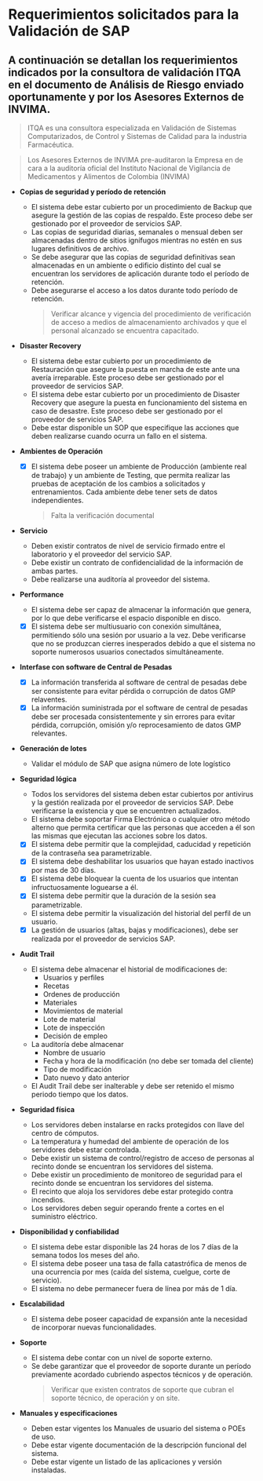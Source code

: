 # Requerimientos solicitados para la Validación de SAP

## A continuación se detallan los requerimientos indicados por la consultora de validación ITQA en el documento de Análisis de Riesgo enviado oportunamente y por los Asesores Externos de INVIMA.

> ITQA es una consultora especializada en Validación de Sistemas Computarizados, de Control y Sistemas de Calidad para la industria Farmacéutica.

> Los Asesores Externos de INVIMA pre-auditaron la Empresa en de cara a la auditoría oficial del Instituto Nacional de Vigilancia de Medicamentos y Alimentos de Colombia (INVIMA)


- **Copias de seguridad y período de retención**
	- El sistema debe estar cubierto por un procedimiento de Backup que asegure la gestión de las copias de respaldo. Este proceso debe ser gestionado por el proveedor de servicios SAP.
	- Las copias de seguridad diarias, semanales o mensual deben ser almacenadas dentro de sitios ignífugos mientras no estén en sus lugares definitivos de archivo.
	- Se debe asegurar que las copias de seguridad definitivas sean almacenadas en un ambiente o edificio distinto del cual se encuentran los servidores de aplicación durante todo el período de retención.
	- Debe asegurarse el acceso a los datos durante todo período de retención.
		> Verificar alcance y vigencia del procedimiento de verificación de acceso a medios de almacenamiento archivados y que el personal alcanzado se encuentra capacitado.

- **Disaster Recovery**
	- El sistema debe estar cubierto por un procedimiento de Restauración que asegure la puesta en marcha de este ante una avería irreparable. Este proceso debe ser gestionado por el proveedor de servicios SAP.
	- El sistema debe estar cubierto por un procedimiento de Disaster Recovery que asegure la puesta en funcionamiento del sistema en caso de desastre. Este proceso debe ser gestionado por el proveedor de servicios SAP.
	- Debe estar disponible un SOP que especifique las acciones que deben realizarse cuando ocurra un fallo en el sistema.


- **Ambientes de Operación**
	- [x] El sistema debe poseer un ambiente de Producción (ambiente real de trabajo) y un ambiente de Testing, que permita realizar las pruebas de aceptación de los cambios a solicitados y entrenamientos. Cada ambiente debe tener sets de datos independientes.
		> Falta la verificación documental

- **Servicio**
	- Deben existir contratos de nivel de servicio firmado entre el laboratorio y el proveedor del servicio SAP.
	- Debe existir un contrato de confidencialidad de la información de ambas partes.
	- Debe realizarse una auditoría al proveedor del sistema.

- **Performance**
	- El sistema debe ser capaz de almacenar la información que genera, por lo que debe verificarse el espacio disponible en disco.
	- [x] El sistema debe ser multiusuario con conexión simultánea, permitiendo sólo una sesión por usuario a la vez. Debe verificarse que no se produzcan cierres inesperados debido a que el sistema no soporte numerosos usuarios conectados simultáneamente.

- **Interfase con software de Central de Pesadas**
	- [x] La información transferida al software de central de pesadas debe ser consistente para evitar pérdida o corrupción de datos GMP relaventes.
	- [x] La información suministrada por el software de central de pesadas debe ser procesada consistentemente y sin errores para evitar pérdida, corrupción, omisión y/o reprocesamiento de datos GMP relevantes.

- **Generación de lotes**
    - Validar el módulo de SAP que asigna número de lote logístico

- **Seguridad lógica**
	- Todos los servidores del sistema deben estar cubiertos por antivirus y la gestión realizada por el proveedor de servicios SAP. Debe verificarse la existencia y que se encuentren actualizados.
	- El sistema debe soportar Firma Electrónica o cualquier otro método alterno que permita certificar que las personas que acceden a él son las mismas que ejecutan las acciones sobre los datos.
	- [x] El sistema debe permitir que la complejidad, caducidad y repetición de la contraseña sea parametrizable.
	- [x] El sistema debe deshabilitar los usuarios que hayan estado inactivos por mas de 30 días.
	- [x] El sistema debe bloquear la cuenta de los usuarios que intentan infructuosamente loguearse a él.
	- [x] El sistema debe permitir que la duración de la sesión sea parametrizable.
	- El sistema debe permitir la visualización del historial del perfil de un usuario.
	- [x] La gestión de usuarios (altas, bajas y modificaciones), debe ser realizada por el proveedor de servicios SAP.

- **Audit Trail**
	- El sistema debe almacenar el historial de modificaciones de:
		- Usuarios y perfiles
		- Recetas
		- Ordenes de producción
		- Materiales
		- Movimientos de material
		- Lote de material
		- Lote de inspección
		- Decisión de empleo
	- La auditoría debe almacenar 
		- Nombre de usuario
		- Fecha y hora de la modificación (no debe ser tomada del cliente)
		- Tipo de modificación
		- Dato nuevo y dato anterior
	- El Audit Trail debe ser inalterable y debe ser retenido el mismo periodo tiempo que los datos.

- **Seguridad física**
	- Los servidores deben instalarse en racks protegidos con llave del centro de cómputos.
	- La temperatura y humedad del ambiente de operación de los servidores debe estar controlada.
	- Debe existir un sistema de control/registro de acceso de personas al recinto donde se encuentran los servidores del sistema.
	- Debe existir un procedimiento de monitoreo de seguridad para el recinto donde se encuentran los servidores del sistema.
	- El recinto que aloja los servidores debe estar protegido contra incendios.
	- Los servidores deben seguir operando frente a cortes en el suministro eléctrico.

- **Disponibilidad y confiabilidad**
	- El sistema debe estar disponible las 24 horas de los 7 días de la semana todos los meses del año.
	- El sistema debe poseer una tasa de falla catastrófica de menos de una ocurrencia por mes (caída del sistema, cuelgue, corte de servicio).
	- El sistema no debe permanecer fuera de línea por más de 1 día.

- **Escalabilidad**
	- El sistema debe poseer capacidad de expansión ante la necesidad de incorporar nuevas funcionalidades.

- **Soporte**
	- El sistema debe contar con un nivel de soporte externo.
	- Se debe garantizar que el proveedor de soporte durante un período previamente acordado cubriendo aspectos técnicos y de operación.
		> Verificar que existen contratos de soporte que cubran el soporte técnico, de operación y on site.

- **Manuales y especificaciones**
	- Deben estar vigentes los Manuales de usuario del sistema o POEs de uso.
	- Debe estar vigente documentación de la descripción funcional del sistema.
	- Debe estar vigente un listado de las aplicaciones y versión instaladas.
  
